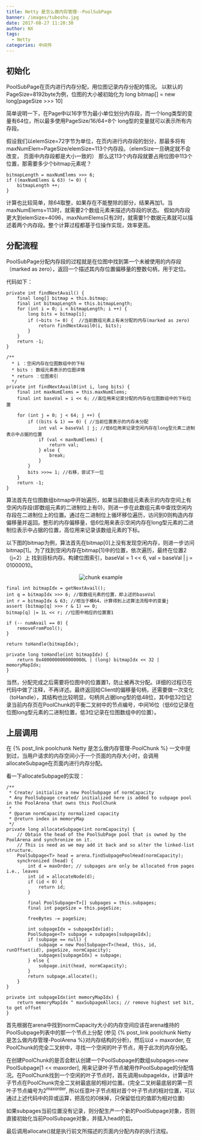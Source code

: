 ```yaml
---
title: Netty 是怎么做内存管理--PoolSubPage
banner: /images/tuboshu.jpg
date: 2017-08-27 11:20:30
author: NX
tags:
  - Netty
categories: 中间件
---
```


## 初始化
PoolSubPage在页内进行内存分配，用位图记录内存分配的情况。
以默认的PageSize=8192byte为例，位图的大小被初始化为
long bitmap[] = new long[pageSize >>> 10]

<!-- more -->

简单说明一下，在Page中以16字节为最小单位划分内存段，而一个long类型的变量有64位，所以最多使用PageSize/16/64=8个
long型的变量就可以表示所有内存段。

假设我们以elemSize=72字节为单位，在页内进行内存段的划分，那最多将有maxNumElem=PageSize/elemSize=113个内存段。（elemSize一旦确定就不会改变， 页面中内存段都是大小一致的）
那么这113个内存段就要占用位图中113个位置，那需要多少个bitmap元素呢？

```
bitmapLength = maxNumElems >>> 6;
if ((maxNumElems & 63) != 0) {
    bitmapLength ++;
}
```

计算也比较简单，除64取整，如果存在不能整除的部分，结果再加1。当maxNumElems=113时，就需要2个数组元素来描述内存段的状态。
假如内存段更大到elemSize=4096，maxNumElems只有2时，就需要1个数据元素就可以描述着两个内存段。整个计算过程都基于位操作实现，效率更高。

## 分配流程
PoolSubPage分配内存段的过程就是在位图中找到第一个未被使用的内存段（marked as zero），返回一个描述其内存位置偏移量的整数句柄，用于定位。

代码如下：
```
private int findNextAvail() {
    final long[] bitmap = this.bitmap;
    final int bitmapLength = this.bitmapLength;
    for (int i = 0; i < bitmapLength; i ++) {
        long bits = bitmap[i];
        if (~bits != 0) {  //当前数组元素上有未分配的内存(marked as zero)
            return findNextAvail0(i, bits);
        }
    }
    return -1;
}
```
```
/**
  * i ：空闲内存在位图数组中的下标
  * bits : 数组元素表示的位图详情
  * return ：位图索引
  */
private int findNextAvail0(int i, long bits) {
    final int maxNumElems = this.maxNumElems;
    final int baseVal = i << 6; //高位用来记录分配的内存在位图数组中的下标位置

    for (int j = 0; j < 64; j ++) {
        if ((bits & 1) == 0) { //当前位置表示的内存未分配
            int val = baseVal | j; //低6位用来记录空闲内存在long型元素二进制表示中占据的位置
            if (val < maxNumElems) {
                return val;
            } else {
                break;
            }
        }
        bits >>>= 1; //右移，尝试下一位
    }
    return -1;
}
```

算法首先在位图数组bitmap中开始遍历，如果当前数组元素表示的内存空间上有空闲内存段(即数组元素的二进制位上有0)，则进一步在此数组元素中查找空闲内存段在二进制位上的位置。通过在二进制位上循环移位遍历，访问到0则构造内存偏移量并返回。整形的内存偏移量，低6位用来表示空闲内存在long型元素的二进制位表示中占据的位置，高位用来记录该数组元素的下标。

以下图的bitmap为例，算法首先在bitmap[0]上没有发现空闲内存，则进一步访问bitmap[1]。为了找到空闲内存在bitmap[1]中的位置，依次遍历，最终在位置2（j=2）上 找到目标内存。构建位图索引，baseVal = 1 << 6, val = baseVal | j = 01000010。

<div align = center>

![chunk example](subpage.jpg)  

</div>

```
final int bitmapIdx = getNextAvail();
int q = bitmapIdx >>> 6; //取数组元素的位置，即上述的baseVal
int r = bitmapIdx & 63; //相当于模64，计算得到上述算法流程中的变量j
assert (bitmap[q] >>> r & 1) == 0;
bitmap[q] |= 1L << r; //位图中相应的位置置1

if (-- numAvail == 0) {
    removeFromPool();
}

return toHandle(bitmapIdx);
```
```
private long toHandle(int bitmapIdx) {
    return 0x4000000000000000L | (long) bitmapIdx << 32 | memoryMapIdx;
}

```
当然，分配完成之后需要将位图中的位置置1，防止被再次分配。详细的过程已在代码中做了注释，不再详述。最终返回给Client的偏移量句柄，还需要做一次变化（toHandle），其结构也比较明显，句柄共占据long型的低48位，其中低32位记录当前内存页在PoolChunk的平衡二叉树中的节点编号，中间16位（低6位记录在位图long型元素的二进制位置，低3位记录在位图数组中的位置）。

## 上层调用
在 {% post_link poolchunk Netty 是怎么做内存管理-PoolChunk %} 一文中提到过，当用户请求的内存空间小于一个页面的内存大小时，会调用allocateSubpage在页面内进行内存分配。

看一下allocateSubpage的实现：
```
/**
 * Create/ initialize a new PoolSubpage of normCapacity
 * Any PoolSubpage created/ initialized here is added to subpage pool in the PoolArena that owns this PoolChunk
 *
 * @param normCapacity normalized capacity
 * @return index in memoryMap
 */
private long allocateSubpage(int normCapacity) {
    // Obtain the head of the PoolSubPage pool that is owned by the PoolArena and synchronize on it.
    // This is need as we may add it back and so alter the linked-list structure.
    PoolSubpage<T> head = arena.findSubpagePoolHead(normCapacity);
    synchronized (head) {
        int d = maxOrder; // subpages are only be allocated from pages i.e., leaves
        int id = allocateNode(d);
        if (id < 0) {
            return id;
        }

        final PoolSubpage<T>[] subpages = this.subpages;
        final int pageSize = this.pageSize;

        freeBytes -= pageSize;

        int subpageIdx = subpageIdx(id);
        PoolSubpage<T> subpage = subpages[subpageIdx];
        if (subpage == null) {
            subpage = new PoolSubpage<T>(head, this, id, runOffset(id), pageSize, normCapacity);
            subpages[subpageIdx] = subpage;
        } else {
            subpage.init(head, normCapacity);
        }
        return subpage.allocate();
    }
}

private int subpageIdx(int memoryMapIdx) {
    return memoryMapIdx ^ maxSubpageAllocs; // remove highest set bit, to get offset
}
```

首先根据在arena中找到normCapacity大小的内存空间应该在arena维持的PoolSubpage列表中的那一个节点上分配 (参见 {% post_link poolchunk Netty 是怎么做内存管理-PoolArena %}对内存结构的分析)，然后以d = maxorder, 在PoolChunk的完全二叉树中，寻找一个空闲的叶子节点，用于此次的内存分配。

在创建PoolChunk的是否会默认创建一个PoolSubpage的数组subpages=new PoolSubpage[1 << maxorder], 用来记录叶子节点被用作PoolSubpage的分配情况。在PoolChunk找到一个空闲的叶子节点时，首先调用subpageIdx，计算该叶子节点在PoolChunk完全二叉树最底层的相对位置。(完全二叉树最底层的第一页叶子节点编号为2<sup>maxorder</sup>, 所以任意叶子节点相对首个叶子节点的相对位置，可以通过上述代码中的异或运算，把高位的0抹掉，只保留低位的值即为相对位置)

如果subpages当前位置没有记录，则分配生产一个新的PoolSubpage对象，否则直接初始化当前PoolSubpage对象，并插入head的后。

最后调用allocate()就是执行前文所描述的页面内分配内存的执行流程。
